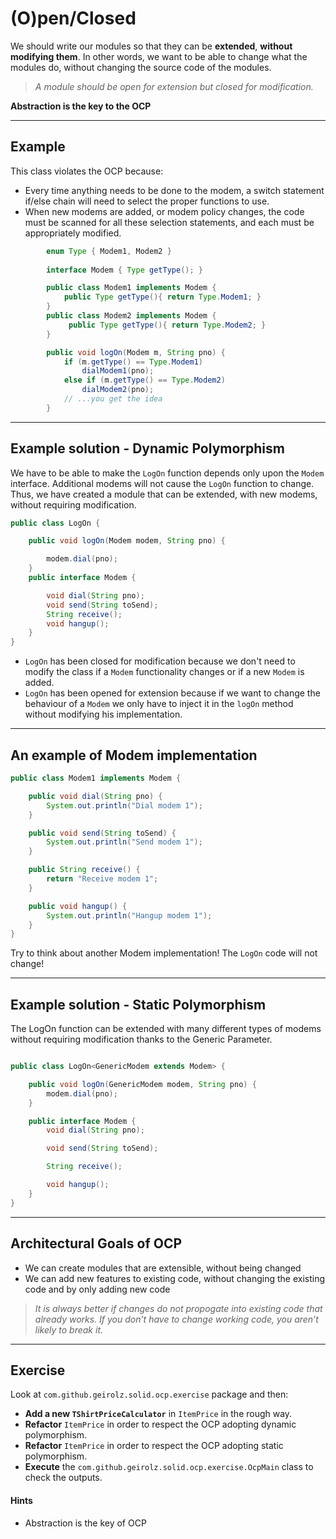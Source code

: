 # (O)pen/Closed

We should write our modules so that they can be **extended**, **without modifying them**. In other
words, we want to be able to change what the modules do, without changing the
source code of the modules.

> *A module should be open for extension but closed for modification.*

<p class="centered"><b>Abstraction is the key to the OCP</b></p>

---
## Example
This class violates the OCP because:
* Every time anything needs to be done to the modem, a switch statement if/else chain will
  need to select the proper functions to use.
* When new modems are added, or modem policy changes, the code must be scanned for all these selection statements, and each
  must be appropriately modified. 
  
```java
        enum Type { Modem1, Modem2 }
    
        interface Modem { Type getType(); }

        public class Modem1 implements Modem {
            public Type getType(){ return Type.Modem1; }
        }
        public class Modem2 implements Modem {
             public Type getType(){ return Type.Modem2; }
        }

        public void logOn(Modem m, String pno) {
            if (m.getType() == Type.Modem1)
                dialModem1(pno);
            else if (m.getType() == Type.Modem2)
                dialModem2(pno);
            // ...you get the idea
        }
```

---
## Example solution - Dynamic Polymorphism
We have to be able to make the `LogOn` function depends only upon the `Modem` interface. 
Additional modems will not cause the `LogOn` function to change. 
Thus, we have created a module that can be extended, with new modems, without requiring modification.

```java
public class LogOn {

    public void logOn(Modem modem, String pno) {

        modem.dial(pno);
    }
    public interface Modem {

        void dial(String pno);
        void send(String toSend);
        String receive();
        void hangup();
    }
}
```

- `LogOn` has been closed for modification because we don't need to modify the class if a `Modem` functionality changes or if a new `Modem` is added.
- `LogOn` has been opened for extension because if we want to change the behaviour of a `Modem` we only have to inject it in the `logOn` method without modifying his implementation.

---
## An example of Modem implementation

```java
public class Modem1 implements Modem {

    public void dial(String pno) {
        System.out.println("Dial modem 1");
    }

    public void send(String toSend) {
        System.out.println("Send modem 1");
    }

    public String receive() {
        return "Receive modem 1";
    }

    public void hangup() {
        System.out.println("Hangup modem 1");
    }
}
```

Try to think about another Modem implementation! The `LogOn` code will not change!

---
## Example solution - Static Polymorphism 
The LogOn function can be extended with many different types of modems without requiring modification thanks to the Generic Parameter.

```java

public class LogOn<GenericModem extends Modem> {

    public void logOn(GenericModem modem, String pno) {
        modem.dial(pno);
    }

    public interface Modem {
        void dial(String pno);

        void send(String toSend);

        String receive();

        void hangup();
    }
}
```

---
## Architectural Goals of OCP

* We can create modules that are extensible, without being changed
* We can add new features to existing code, without changing the existing code and by only adding new code

> *It is always better if changes do not propogate into existing code that already works.
> If you don’t have to change working code, you aren’t likely to break it.*

---
## Exercise
Look at `com.github.geirolz.solid.ocp.exercise` package and then:
- **Add a new `TShirtPriceCalculator`** in `ItemPrice` in the rough way.
- **Refactor** `ItemPrice` in order to respect the OCP adopting dynamic polymorphism.
- **Refactor** `ItemPrice` in order to respect the OCP adopting static polymorphism.
- **Execute** the `com.github.geirolz.solid.ocp.exercise.OcpMain` class to check the outputs.

#### Hints
- Abstraction is the key of OCP
